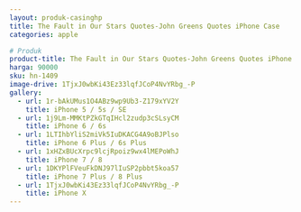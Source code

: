 ```yaml
---
layout: produk-casinghp
title: The Fault in Our Stars Quotes-John Greens Quotes iPhone Case
categories: apple

# Produk
product-title: The Fault in Our Stars Quotes-John Greens Quotes iPhone Case
harga: 90000
sku: hn-1409
image-drive: 1TjxJ0wbKi43Ez33lqfJCoP4NvYRbg_-P
gallery:
  - url: 1r-bAkUMus1O4ABz9wp9Ub3-Z179xYV2Y
    title: iPhone 5 / 5s / SE
  - url: 1j9Lm-MMKtPZkGTqIHcl2zudp3cSLsyCM
    title: iPhone 6 / 6s
  - url: 1LTIhbYliS2miVk5IuDKACG4A9oBJPlso
    title: iPhone 6 Plus / 6s Plus
  - url: 1xHZxBUcXrpc9lcjRpoiz9wx4lMEPoWhJ
    title: iPhone 7 / 8
  - url: 1DKYPlFVeuFkDNJ97lIuSP2pbbt5koa57
    title: iPhone 7 Plus / 8 Plus
  - url: 1TjxJ0wbKi43Ez33lqfJCoP4NvYRbg_-P
    title: iPhone X
---
```

